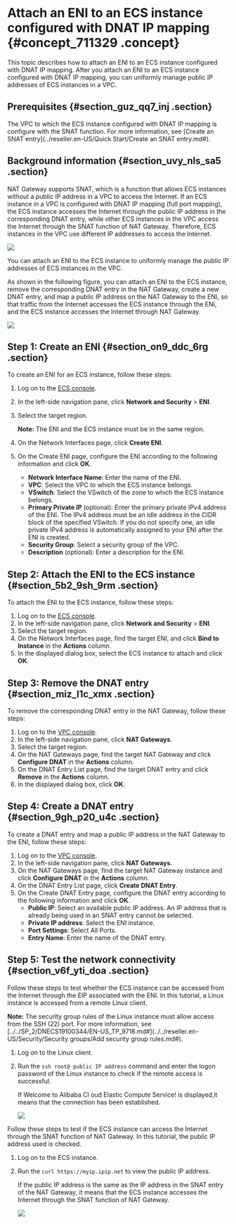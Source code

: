 # Attach an ENI to an ECS instance configured with DNAT IP mapping {#concept_711329 .concept}

This topic describes how to attach an ENI to an ECS instance configured with DNAT IP mapping. After you attach an ENI to an ECS instance configured with DNAT IP mapping, you can uniformly manage public IP addresses of ECS instances in a VPC.

## Prerequisites {#section_guz_qq7_inj .section}

The VPC to which the ECS instance configured with DNAT IP mapping is configure with the SNAT function. For more information, see [Create an SNAT entry](../reseller.en-US/Quick Start/Create an SNAT entry.md#).

## Background information {#section_uvy_nls_sa5 .section}

NAT Gateway supports SNAT, which is a function that allows ECS instances without a public IP address in a VPC to access the Internet. If an ECS instance in a VPC is configured with DNAT IP mapping \(full port mapping\), the ECS instance accesses the Internet through the public IP address in the corresponding DNAT entry, while other ECS instances in the VPC access the Internet through the SNAT function of NAT Gateway. Therefore, ECS instances in the VPC use different IP addresses to access the Internet.

![](http://static-aliyun-doc.oss-cn-hangzhou.aliyuncs.com/assets/img/570564/156144625749565_en-US.png)

You can attach an ENI to the ECS instance to uniformly manage the public IP addresses of ECS instances in the VPC.

As shown in the following figure, you can attach an ENI to the ECS instance, remove the corresponding DNAT entry in the NAT Gateway, create a new DNAT entry, and map a public IP address on the NAT Gateway to the ENI, so that traffic from the Internet accesses the ECS instance through the ENI, and the ECS instance accesses the Internet through NAT Gateway.

![](http://static-aliyun-doc.oss-cn-hangzhou.aliyuncs.com/assets/img/570109/156144625749551_en-US.png)

## Step 1: Create an ENI {#section_on9_ddc_6rg .section}

To create an ENI for an ECS instance, follow these steps:

1.  Log on to the [ECS console](https://partners-intl.aliyun.com/login-required#/ecs).
2.  In the left-side navigation pane, click **Network and Security** \> **ENI**.
3.  Select the target region.

    **Note:** The ENI and the ECS instance must be in the same region.

4.  On the Network Interfaces page, click **Create ENI**.
5.  On the Create ENI page, configure the ENI according to the following information and click **OK**.
    -    **Network Interface Name**: Enter the name of the ENI.
    -    **VPC**: Select the VPC to which the ECS instance belongs.
    -    **VSwitch**: Select the VSwitch of the zone to which the ECS instance belongs.
    -    **Primary Private IP** \(optional\): Enter the primary private IPv4 address of the ENI. The IPv4 address must be an idle address in the CIDR block of the specified VSwitch. If you do not specify one, an idle private IPv4 address is automatically assigned to your ENI after the ENI is created.
    -    **Security Group**: Select a security group of the VPC.
    -    **Description** \(optional\): Enter a description for the ENI.

## Step 2: Attach the ENI to the ECS instance {#section_5b2_9sh_9rm .section}

To attach the ENI to the ECS instance, follow these steps:

1.  Log on to the [ECS console](https://partners-intl.aliyun.com/login-required#/ecs).
2.  In the left-side navigation pane, click **Network and Security** \> **ENI**.
3.  Select the target region.
4.  On the Network Interfaces page, find the target ENI, and click **Bind to Instance** in the **Actions** column.
5.  In the displayed dialog box, select the ECS instance to attach and click **OK**.

## Step 3: Remove the DNAT entry {#section_miz_l1c_xmx .section}

To remove the corresponding DNAT entry in the NAT Gateway, follow these steps:

1.  Log on to the [VPC console](https://partners-intl.console.aliyun.com/#/vpc).
2.  In the left-side navigation pane, click **NAT Gateways**.
3.  Select the target region.
4.  On the NAT Gateways page, find the target NAT Gateway and click **Configure DNAT** in the **Actions** column.
5.  On the DNAT Entry List page, find the target DNAT entry and click **Remove** in the **Actions** column.
6.  In the displayed dialog box, click **OK**.

## Step 4: Create a DNAT entry {#section_9gh_p20_u4c .section}

To create a DNAT entry and map a public IP address in the NAT Gateway to the ENI, follow these steps:

1.  Log on to the [VPC console](https://partners-intl.console.aliyun.com/#/vpc).
2.  In the left-side navigation pane, click **NAT Gateways**.
3.  On the NAT Gateways page, find the target NAT Gateway instance and click **Configure DNAT** in the **Actions** column.
4.  On the DNAT Entry List page, click **Create DNAT Entry**.
5.  On the Create DNAT Entry page, configure the DNAT entry according to the following information and click **OK**.
    -    **Public IP**: Select an available public IP address. An IP address that is already being used in an SNAT entry cannot be selected.
    -    **Private IP address**: Select the ENI instance.
    -    **Port Settings**: Select All Ports.
    -    **Entry Name**: Enter the name of the DNAT entry.

## Step 5: Test the network connectivity {#section_v6f_yti_doa .section}

Follow these steps to test whether the ECS instance can be accessed from the Internet through the EIP associated with the ENI. In this tutorial, a Linux instance is accessed from a remote Linux client.

**Note:** The security group rules of the Linux instance must allow access from the SSH \(22\) port. For more information, see [../../SP\_2/DNECS19100344/EN-US\_TP\_9718.md\#](../../reseller.en-US/Security/Security groups/Add security group rules.md#).

1.  Log on to the Linux client.
2.  Run the `ssh root@ public IP address` command and enter the logon password of the Linux instance to check if the remote access is successful.

    If Welcome to Alibaba Cl oud Elastic Compute Service! is displayed,it means that the connection has been established.

    ![](http://static-aliyun-doc.oss-cn-hangzhou.aliyuncs.com/assets/img/570109/156144625749595_en-US.png)


Follow these steps to test if the ECS instance can access the Internet through the SNAT function of NAT Gateway. In this tutorial, the public IP address used is checked.

1.  Log on to the ECS instance.
2.  Run the `curl https://myip.ipip.net` to view the public IP address.

    If the public IP address is the same as the IP address in the SNAT entry of the NAT Gateway, it means that the ECS instance accesses the Internet through the SNAT function of NAT Gateway.

    ![](http://static-aliyun-doc.oss-cn-hangzhou.aliyuncs.com/assets/img/570109/156144625849596_en-US.png)


